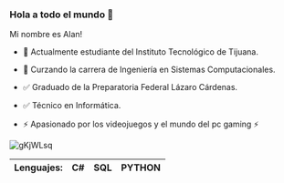 ### Hola a todo el mundo 👋

Mi nombre es Alan!

- 📝 Actualmente estudiante del Instituto Tecnológico de Tijuana.
- 📝 Curzando la carrera de Ingeniería en Sistemas Computacionales.

- ✅ Graduado de la Preparatoria Federal Lázaro Cárdenas.
- ✅ Técnico en Informática.

- ⚡️ Apasionado por los videojuegos y el mundo del pc gaming ⚡️

![gKjWLsq](https://user-images.githubusercontent.com/54951428/109262623-b89d4580-77b6-11eb-9569-f93e9b175b22.gif)

| Lenguajes: | C# | SQL | PYTHON |
|------------|----|-----|-----|
